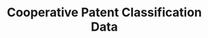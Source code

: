 ---
layout: default
bigquery: https://console.cloud.google.com/bigquery?p=patents-public-data&d=cpc&page=dataset
citation: '“Cooperative Patent Classification” by the EPO and USPTO, for public use. '
contributors: EPO, USPTO
cost: None
description: Cooperative Patent Classification Data contains the scheme and definitions
  of the Cooperative Patent Classification system for classifying patent documents.
  The CPC is the result of a partnership between the EPO and the USPTO in their joint
  effort to develop a common, internationally compatible classification system for
  technical documents, in particular patent publications, which will be used by both
  offices in the patent granting process
documentation: https://www.cooperativepatentclassification.org/cpcSchemeAndDefinitions
last_edit: 04/05/2022, 22:43:08
location: https://www.cooperativepatentclassification.org/index
maintained_by: USPTO, EPO
schema_fields:
- child_groups
- synonyms
- level
- breakdownCode
- limitingReferences
- status
- residualReferences
- dateRevised
- notAllocatable
- title_part
- informativeReferences
- sizeCache
- titlePart
- symbol
- date_revised
- additional_only
- applicationReferences
- not_allocatable
- children
- childGroups
- residual_references
- definition
- breakdown_code
- ipc_concordant
- title_full
- parents
- titleFull
- limiting_references
- application_references
- informative_references
- glossary
- ipcConcordant
shortname: cooperative_patent_classification
tags:
- patents
- science
title: Cooperative Patent Classification Data
uuid: 984374a7-16e9-4b35-9445-458daceb01bf
---